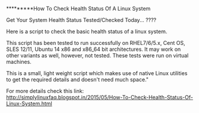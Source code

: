 *********How To Check Health Status Of A Linux System

Get Your System Health Status Tested/Checked Today... ????

Here is a script to check the basic health status of a linux system.

This script has been tested to run successfully on RHEL7/6/5.x, Cent OS, SLES 12/11, Ubuntu 14 x86 and x86_64 bit architectures. It may work on other variants as well, however, not tested. These tests were run on virtual machines.

This is a small, light weight script which makes use of native Linux utilities to get the required details and doesn't need much space."

For more details check this link: http://simplylinuxfaq.blogspot.in/2015/05/How-To-Check-Health-Status-Of-Linux-System.html
